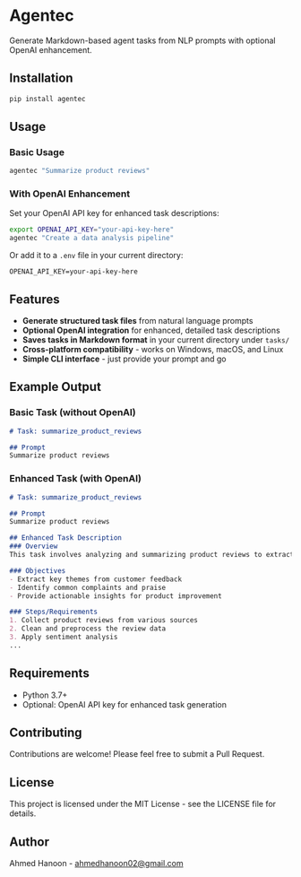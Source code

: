 # Agentec

Generate Markdown-based agent tasks from NLP prompts with optional OpenAI enhancement.

## Installation

```bash
pip install agentec
```

## Usage

### Basic Usage
```bash
agentec "Summarize product reviews"
```

### With OpenAI Enhancement
Set your OpenAI API key for enhanced task descriptions:

```bash
export OPENAI_API_KEY="your-api-key-here"
agentec "Create a data analysis pipeline"
```

Or add it to a `.env` file in your current directory:
```
OPENAI_API_KEY=your-api-key-here
```

## Features

- **Generate structured task files** from natural language prompts
- **Optional OpenAI integration** for enhanced, detailed task descriptions
- **Saves tasks in Markdown format** in your current directory under `tasks/`
- **Cross-platform compatibility** - works on Windows, macOS, and Linux
- **Simple CLI interface** - just provide your prompt and go

## Example Output

### Basic Task (without OpenAI)
```markdown
# Task: summarize_product_reviews

## Prompt
Summarize product reviews
```

### Enhanced Task (with OpenAI)
```markdown
# Task: summarize_product_reviews

## Prompt
Summarize product reviews

## Enhanced Task Description
### Overview
This task involves analyzing and summarizing product reviews to extract key insights...

### Objectives
- Extract key themes from customer feedback
- Identify common complaints and praise
- Provide actionable insights for product improvement

### Steps/Requirements
1. Collect product reviews from various sources
2. Clean and preprocess the review data
3. Apply sentiment analysis
...
```

## Requirements

- Python 3.7+
- Optional: OpenAI API key for enhanced task generation

## Contributing

Contributions are welcome! Please feel free to submit a Pull Request.

## License

This project is licensed under the MIT License - see the LICENSE file for details.

## Author

Ahmed Hanoon - [ahmedhanoon02@gmail.com](mailto:ahmedhanoon02@gmail.com)
